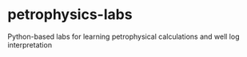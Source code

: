 # petrophysics-labs
Python-based labs for learning petrophysical calculations and well log interpretation
